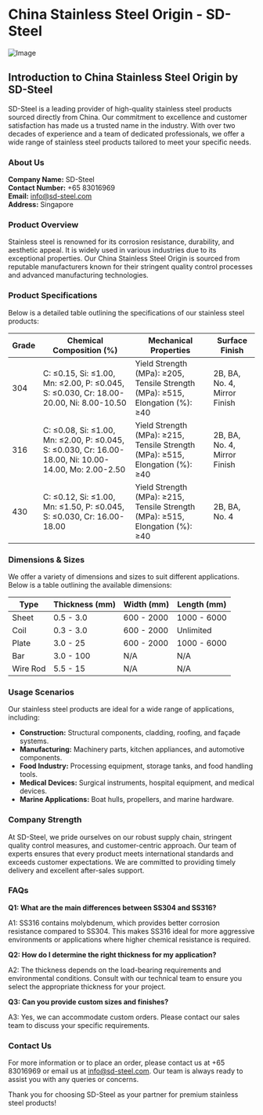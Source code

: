 # China Stainless Steel Origin - SD-Steel

![Image](https://github.com/user-attachments/assets/2567258e-e124-4816-932d-1809bd27ef0b)

## Introduction to China Stainless Steel Origin by SD-Steel

SD-Steel is a leading provider of high-quality stainless steel products sourced directly from China. Our commitment to excellence and customer satisfaction has made us a trusted name in the industry. With over two decades of experience and a team of dedicated professionals, we offer a wide range of stainless steel products tailored to meet your specific needs.

### About Us

**Company Name:** SD-Steel  
**Contact Number:** +65 83016969  
**Email:** info@sd-steel.com  
**Address:** Singapore

### Product Overview

Stainless steel is renowned for its corrosion resistance, durability, and aesthetic appeal. It is widely used in various industries due to its exceptional properties. Our China Stainless Steel Origin is sourced from reputable manufacturers known for their stringent quality control processes and advanced manufacturing technologies.

### Product Specifications

Below is a detailed table outlining the specifications of our stainless steel products:

| **Grade** | **Chemical Composition (%)** | **Mechanical Properties** | **Surface Finish** |
|-----------|------------------------------|---------------------------|--------------------|
| 304       | C: ≤0.15, Si: ≤1.00, Mn: ≤2.00, P: ≤0.045, S: ≤0.030, Cr: 18.00-20.00, Ni: 8.00-10.50 | Yield Strength (MPa): ≥205, Tensile Strength (MPa): ≥515, Elongation (%): ≥40 | 2B, BA, No. 4, Mirror Finish |
| 316       | C: ≤0.08, Si: ≤1.00, Mn: ≤2.00, P: ≤0.045, S: ≤0.030, Cr: 16.00-18.00, Ni: 10.00-14.00, Mo: 2.00-2.50 | Yield Strength (MPa): ≥215, Tensile Strength (MPa): ≥515, Elongation (%): ≥40 | 2B, BA, No. 4, Mirror Finish |
| 430       | C: ≤0.12, Si: ≤1.00, Mn: ≤1.50, P: ≤0.045, S: ≤0.030, Cr: 16.00-18.00 | Yield Strength (MPa): ≥215, Tensile Strength (MPa): ≥515, Elongation (%): ≥40 | 2B, BA, No. 4 |

### Dimensions & Sizes

We offer a variety of dimensions and sizes to suit different applications. Below is a table outlining the available dimensions:

| **Type**   | **Thickness (mm)** | **Width (mm)** | **Length (mm)** |
|------------|--------------------|----------------|-----------------|
| Sheet      | 0.5 - 3.0          | 600 - 2000     | 1000 - 6000     |
| Coil       | 0.3 - 3.0          | 600 - 2000     | Unlimited       |
| Plate      | 3.0 - 25           | 600 - 2000     | 1000 - 6000     |
| Bar        | 3.0 - 100          | N/A            | N/A             |
| Wire Rod   | 5.5 - 15           | N/A            | N/A             |

### Usage Scenarios

Our stainless steel products are ideal for a wide range of applications, including:

- **Construction:** Structural components, cladding, roofing, and façade systems.
- **Manufacturing:** Machinery parts, kitchen appliances, and automotive components.
- **Food Industry:** Processing equipment, storage tanks, and food handling tools.
- **Medical Devices:** Surgical instruments, hospital equipment, and medical devices.
- **Marine Applications:** Boat hulls, propellers, and marine hardware.

### Company Strength

At SD-Steel, we pride ourselves on our robust supply chain, stringent quality control measures, and customer-centric approach. Our team of experts ensures that every product meets international standards and exceeds customer expectations. We are committed to providing timely delivery and excellent after-sales support.

### FAQs

**Q1: What are the main differences between SS304 and SS316?**

A1: SS316 contains molybdenum, which provides better corrosion resistance compared to SS304. This makes SS316 ideal for more aggressive environments or applications where higher chemical resistance is required.

**Q2: How do I determine the right thickness for my application?**

A2: The thickness depends on the load-bearing requirements and environmental conditions. Consult with our technical team to ensure you select the appropriate thickness for your project.

**Q3: Can you provide custom sizes and finishes?**

A3: Yes, we can accommodate custom orders. Please contact our sales team to discuss your specific requirements.

### Contact Us

For more information or to place an order, please contact us at +65 83016969 or email us at info@sd-steel.com. Our team is always ready to assist you with any queries or concerns.

Thank you for choosing SD-Steel as your partner for premium stainless steel products!